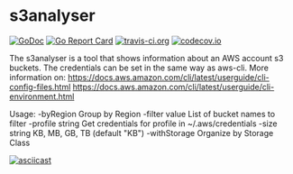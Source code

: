 # s3analyser

[![GoDoc](https://godoc.org/github.com/SimpleApplicationsOrg/s3analyser?status.svg)](https://godoc.org/github.com/SimpleApplicationsOrg/s3analyser)
[![Go Report Card](https://goreportcard.com/badge/github.com/SimpleApplicationsOrg/s3analyser)](https://goreportcard.com/report/github.com/SimpleApplicationsOrg/s3analyser)
[![travis-ci.org](https://travis-ci.org/SimpleApplicationsOrg/s3analyser.svg?branch=master)](http://travis-ci.org/SimpleApplicationsOrg/s3analyser?branch=master)
[![codecov.io](http://codecov.io/github/SimpleApplicationsOrg/s3analyser/coverage.svg?branch=master)](http://codecov.io/github/SimpleApplicationsOrg/s3analyser?branch=master)

The s3analyser is a tool that shows information about an AWS account s3 buckets.
The credentials can be set in the same way as aws-cli. More information on:
https://docs.aws.amazon.com/cli/latest/userguide/cli-config-files.html
https://docs.aws.amazon.com/cli/latest/userguide/cli-environment.html

Usage:
  -byRegion
        Group by Region
  -filter value
        List of bucket names to filter
  -profile string
        Get credentials for profile in ~/.aws/credentials
  -size string
        KB, MB, GB, TB (default "KB")
  -withStorage
        Organize by Storage Class

[![asciicast](https://asciinema.org/a/UolZxtmF7KT4hv0h8wIF8xzIs.png)](https://asciinema.org/a/UolZxtmF7KT4hv0h8wIF8xzIs)